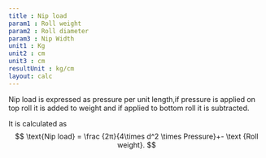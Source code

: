 ```yaml
---
title : Nip load
param1 : Roll weight
param2 : Roll diameter
param3 : Nip Width
unit1 : Kg
unit2 : cm
unit3 : cm
resultUnit : kg/cm
layout: calc
---
```

Nip load is expressed as pressure per unit length,if pressure is applied on top roll it is added to weight and if applied to bottom roll it is
subtracted. 

It is calculated as
$$   
\text{Nip load} = \frac {2π}{4\times d^2 \times Pressure}+- \text {Roll  weight}.
$$

<script>  
    const inputs = document.querySelectorAll('input');    
    inputs.forEach(input => {   
      input.addEventListener('input', () => {
        
        calculate();
      });      
      // Check on page load
      if (input.value) {
        input.closest('.outlined-field').classList.add('has-content');
      }
    });
    // Calculate function 
    function calculate() {
      const v1 = parseFloat(document.getElementById('param1').value) || 0;
      const v2 = parseFloat(document.getElementById('param2').value) || 0;      
      const v3 = parseFloat(document.getElementById('param3').value) || 0;
      //const param5 = parseFloat(document.getElementById('param5').value) || 0;    
      const result =  ((2 * (3.14 / 4) * v2*v2 + v1) / v3)
      
      document.getElementById('result').innerText = result.toFixed(2);
    }
</script>

